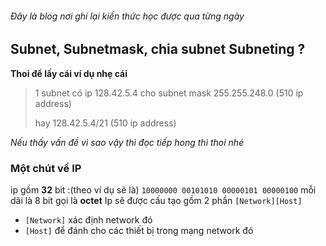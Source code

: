 ###### Đây là blog nơi ghi lại kiến thức học được qua từng ngày
## Subnet, Subnetmask, chia subnet Subneting ?
__Thoi để lấy cái ví dụ nhẹ cái__
> 1 subnet có ip 128.42.5.4 cho subnet mask 255.255.248.0 (510 ip address)
>
> hay 128.42.5.4/21 (510 ip address)

_Nếu thấy vấn đề vì sao vậy thì đọc tiếp hong thì thoi nhé_
### Một chút về IP
 ip gồm **32** bit :(theo ví dụ sẽ là) `10000000 00101010 00000101 00000100` mỗi dãi là 8 bit gọi là **octet**
Ip sẽ được cấu tạo gồm 2 phần `[Network][Host]`
* `[Network]` xác định network đó
* `[Host]` để đánh cho các thiết bị trong mạng network đó

 
 

